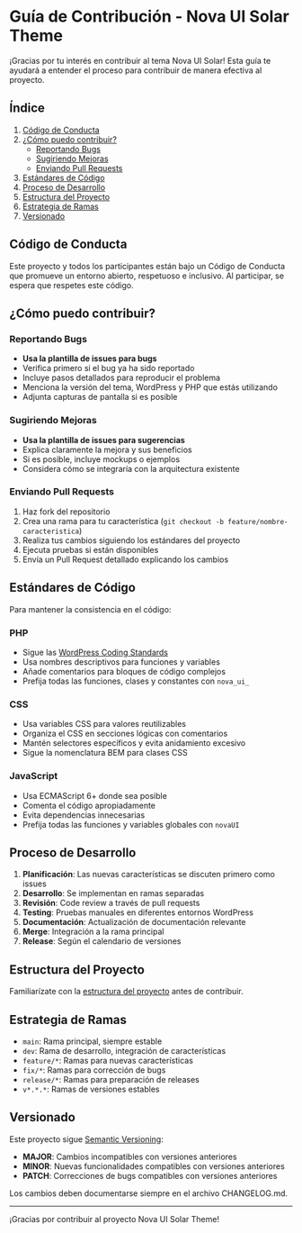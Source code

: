# Guía de Contribución - Nova UI Solar Theme

¡Gracias por tu interés en contribuir al tema Nova UI Solar! Esta guía te ayudará a entender el proceso para contribuir de manera efectiva al proyecto.

## Índice

1. [Código de Conducta](#código-de-conducta)
2. [¿Cómo puedo contribuir?](#cómo-puedo-contribuir)
   - [Reportando Bugs](#reportando-bugs)
   - [Sugiriendo Mejoras](#sugiriendo-mejoras)
   - [Enviando Pull Requests](#enviando-pull-requests)
3. [Estándares de Código](#estándares-de-código)
4. [Proceso de Desarrollo](#proceso-de-desarrollo)
5. [Estructura del Proyecto](#estructura-del-proyecto)
6. [Estrategia de Ramas](#estrategia-de-ramas)
7. [Versionado](#versionado)

## Código de Conducta

Este proyecto y todos los participantes están bajo un Código de Conducta que promueve un entorno abierto, respetuoso e inclusivo. Al participar, se espera que respetes este código.

## ¿Cómo puedo contribuir?

### Reportando Bugs

- **Usa la plantilla de issues para bugs**
- Verifica primero si el bug ya ha sido reportado
- Incluye pasos detallados para reproducir el problema
- Menciona la versión del tema, WordPress y PHP que estás utilizando
- Adjunta capturas de pantalla si es posible

### Sugiriendo Mejoras

- **Usa la plantilla de issues para sugerencias**
- Explica claramente la mejora y sus beneficios
- Si es posible, incluye mockups o ejemplos
- Considera cómo se integraría con la arquitectura existente

### Enviando Pull Requests

1. Haz fork del repositorio
2. Crea una rama para tu característica (`git checkout -b feature/nombre-caracteristica`)
3. Realiza tus cambios siguiendo los estándares del proyecto
4. Ejecuta pruebas si están disponibles
5. Envía un Pull Request detallado explicando los cambios

## Estándares de Código

Para mantener la consistencia en el código:

### PHP
- Sigue las [WordPress Coding Standards](https://developer.wordpress.org/coding-standards/wordpress-coding-standards/php/)
- Usa nombres descriptivos para funciones y variables
- Añade comentarios para bloques de código complejos
- Prefija todas las funciones, clases y constantes con `nova_ui_`

### CSS
- Usa variables CSS para valores reutilizables
- Organiza el CSS en secciones lógicas con comentarios
- Mantén selectores específicos y evita anidamiento excesivo
- Sigue la nomenclatura BEM para clases CSS

### JavaScript
- Usa ECMAScript 6+ donde sea posible
- Comenta el código apropiadamente
- Evita dependencias innecesarias
- Prefija todas las funciones y variables globales con `novaUI`

## Proceso de Desarrollo

1. **Planificación**: Las nuevas características se discuten primero como issues
2. **Desarrollo**: Se implementan en ramas separadas
3. **Revisión**: Code review a través de pull requests
4. **Testing**: Pruebas manuales en diferentes entornos WordPress
5. **Documentación**: Actualización de documentación relevante
6. **Merge**: Integración a la rama principal
7. **Release**: Según el calendario de versiones

## Estructura del Proyecto

Familiarízate con la [estructura del proyecto](README.md#estructura-del-proyecto) antes de contribuir.

## Estrategia de Ramas

- `main`: Rama principal, siempre estable
- `dev`: Rama de desarrollo, integración de características
- `feature/*`: Ramas para nuevas características
- `fix/*`: Ramas para corrección de bugs
- `release/*`: Ramas para preparación de releases
- `v*.*.*`: Ramas de versiones estables

## Versionado

Este proyecto sigue [Semantic Versioning](https://semver.org/):

- **MAJOR**: Cambios incompatibles con versiones anteriores
- **MINOR**: Nuevas funcionalidades compatibles con versiones anteriores
- **PATCH**: Correcciones de bugs compatibles con versiones anteriores

Los cambios deben documentarse siempre en el archivo CHANGELOG.md.

---

¡Gracias por contribuir al proyecto Nova UI Solar Theme!
